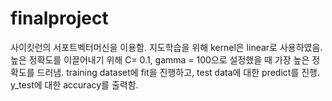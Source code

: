 # finalproject

사이킷런의 서포트벡터머신을 이용함.
지도학습을 위해 kernel은 linear로 사용하였음.
높은 정확도를 이끌어내기 위해 C= 0.1, gamma = 100으로 설정했을 때 가장 높은 정확도를 드러냄.
training dataset에 fit을 진행하고, test data에 대한 predict를 진행.
y_test에 대한 accuracy를 출력함.
